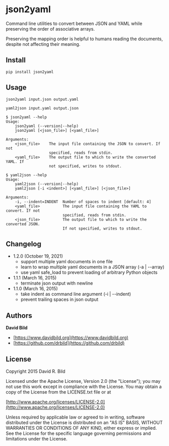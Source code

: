 # json2yaml

Command line utilities to convert between JSON and YAML while
preserving the order of associative arrays.

Preserving the mapping order is helpful to humans reading the
documents, despite not affecting their meaning.

## Install

```pip install json2yaml```

## Usage
```json2yaml input.json output.yaml```

```yaml2json input.yaml output.json```

```
$ json2yaml --help
Usage:
    json2yaml (--version|--help)
    json2yaml [<json_file>] [<yaml_file>]

Arguments:
    <json_file>    The input file containing the JSON to convert. If not
                   specified, reads from stdin.
    <yaml_file>    The output file to which to write the converted YAML. If
                   not specified, writes to stdout.
```

```
$ yaml2json --help
Usage:
    yaml2json (--version|--help)
    yaml2json [-i <indent>] [<yaml_file>] [<json_file>]

Arguments:
    -i, --indent=INDENT  Number of spaces to indent [default: 4]
    <yaml_file>          The input file containing the YAML to convert. If not
                         specified, reads from stdin.
    <json_file>          The output file to which to write the converted JSON.
                         If not specified, writes to stdout.
```

## Changelog

+  1.2.0 (October 19, 2021)
   +  support multiple yaml documents in one file
   +  learn to wrap multiple yaml documents in a JSON array (-a | --array)
   +  use yaml safe_load to prevent loading of arbitrary Python objects
+  1.1.1 (March 16, 2015)
   +  terminate json output with newline
+  1.1.0 (March 16, 2015)
   +  take indent as command line argument (-i | --indent)
   +  prevent trailing spaces in json output

## Authors
**David Bild**

+ [https://www.davidbild.org](https://www.davidbild.org)
+ [https://github.com/drbild](https://github.com/drbild)

## License
Copyright 2015 David R. Bild

Licensed under the Apache License, Version 2.0 (the "License"); you may not use
this work except in compliance with the License. You may obtain a copy of the
License from the LICENSE.txt file or at

[http://www.apache.org/licenses/LICENSE-2.0](http://www.apache.org/licenses/LICENSE-2.0)

Unless required by applicable law or agreed to in writing, software distributed
under the License is distributed on an "AS IS" BASIS, WITHOUT WARRANTIES OR
CONDITIONS OF ANY KIND, either express or implied. See the License for the
specific language governing permissions and limitations under the License.
